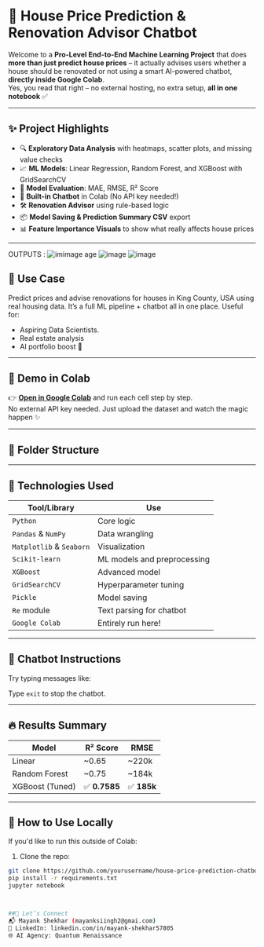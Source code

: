 # 🏡 House Price Prediction & Renovation Advisor Chatbot

Welcome to a **Pro-Level End-to-End Machine Learning Project** that does **more than just predict house prices** – it actually advises users whether a house should be renovated or not using a smart AI-powered chatbot, **directly inside Google Colab**.  
Yes, you read that right – no external hosting, no extra setup, **all in one notebook** ✅

---

## ✨ Project Highlights

- 🔍 **Exploratory Data Analysis** with heatmaps, scatter plots, and missing value checks
- 📈 **ML Models**: Linear Regression, Random Forest, and XGBoost with GridSearchCV
- 🧠 **Model Evaluation**: MAE, RMSE, R² Score
- 💬 **Built-in Chatbot** in Colab (No API key needed!)
- 🛠️ **Renovation Advisor** using rule-based logic
- 📦 **Model Saving & Prediction Summary CSV** export
- 📊 **Feature Importance Visuals** to show what really affects house prices

---
OUTPUTS : ![im![image](https://github.com/user-attachments/assets/04b2e60b-91d8-42fc-a069-1cc199517f79)
age](https://github.com/user-attachments/assets/f2b4095f-2983-43bf-a8c4-ae781717ba1c)
![image](https://github.com/user-attachments/assets/287acc69-40a5-44ea-9017-fd2fa78d5928)
![image](https://github.com/user-attachments/assets/2681b8b4-14ee-4330-980d-8d6f20f2e56b)

## 🧠 Use Case

Predict prices and advise renovations for houses in King County, USA using real housing data. It’s a full ML pipeline + chatbot all in one place. Useful for:

- Aspiring Data Scientists.
- Real estate analysis
- AI portfolio boost 🚀

---

## 🚀 Demo in Colab

👉 **[Open in Google Colab](https://colab.research.google.com/)** and run each cell step by step.  
No external API key needed. Just upload the dataset and watch the magic happen ✨

---

## 📁 Folder Structure

---

## 📌 Technologies Used

| Tool/Library      | Use |
|-------------------|-----|
| `Python`          | Core logic |
| `Pandas` & `NumPy`| Data wrangling |
| `Matplotlib` & `Seaborn` | Visualization |
| `Scikit-learn`    | ML models and preprocessing |
| `XGBoost`         | Advanced model |
| `GridSearchCV`    | Hyperparameter tuning |
| `Pickle`          | Model saving |
| `Re` module       | Text parsing for chatbot |
| `Google Colab`    | Entirely run here! |

---

## 🤖 Chatbot Instructions

Try typing messages like:

Type `exit` to stop the chatbot.

---

## 🔥 Results Summary

| Model        | R² Score | RMSE         |
|--------------|----------|--------------|
| Linear       | ~0.65    | ~220k        |
| Random Forest| ~0.75    | ~184k        |
| XGBoost (Tuned) | ✅ **0.7585** | ✅ **185k** |

---


## 📌 How to Use Locally

If you'd like to run this outside of Colab:

1. Clone the repo:
```bash
git clone https://github.com/yourusername/house-price-prediction-chatbot.git
pip install -r requirements.txt
jupyter notebook



##📢 Let’s Connect
📬 Mayank Shekhar (mayanksiingh2@gmai.com)
🔗 LinkedIn: linkedin.com/in/mayank-shekhar57805
🌐 AI Agency: Quantum Renaissance



